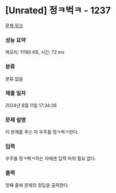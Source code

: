 # [Unrated] 정ㅋ벅ㅋ - 1237 

[문제 링크](https://www.acmicpc.net/problem/1237) 

### 성능 요약

메모리: 11180 KB, 시간: 72 ms

### 분류

분류 없음

### 제출 일자

2024년 8월 11일 17:34:36

### 문제 설명

<p>이 문제를 푸는 자 우주를 정ㅋ벅ㅋ한다.</p>

### 입력 

 <p>우주를 정ㅋ벅ㅋ하는 자에겐 입력 따위 필요 없다.</p>

### 출력 

 <p>첫째 줄에 문제의 정답을 출력한다.</p>

